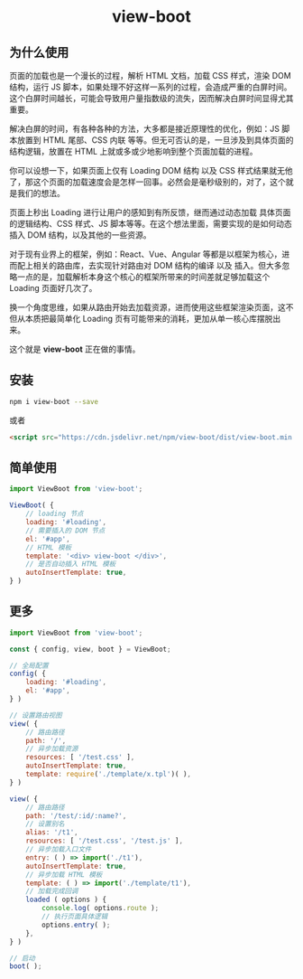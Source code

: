 <h1 align="center"> view-boot </h1>

## 为什么使用

页面的加载也是一个漫长的过程，解析 HTML 文档，加载 CSS 样式，渲染 DOM 结构，运行 JS 脚本，如果处理不好这样一系列的过程，会造成严重的白屏时间。这个白屏时间越长，可能会导致用户量指数级的流失，因而解决白屏时间显得尤其重要。

解决白屏的时间，有各种各种的方法，大多都是接近原理性的优化，例如：JS 脚本放置到 HTML 尾部、CSS 内联 等等。但无可否认的是，一旦涉及到具体页面的结构逻辑，放置在 HTML 上就或多或少地影响到整个页面加载的进程。

你可以设想一下，如果页面上仅有 Loading DOM 结构 以及 CSS 样式结果就无他了，那这个页面的加载速度会是怎样一回事。必然会是毫秒级别的，对了，这个就是我们的想法。

页面上秒出 Loading 进行让用户的感知到有所反馈，继而通过动态加载 具体页面的逻辑结构、CSS 样式、JS 脚本等等。在这个想法里面，需要实现的是如何动态插入 DOM 结构，以及其他的一些资源。

对于现有业界上的框架，例如：React、Vue、Angular 等都是以框架为核心，进而配上相关的路由库，去实现针对路由对 DOM 结构的编译 以及 插入。但大多忽略一点的是，加载解析本身这个核心的框架所带来的时间差就足够加载这个 Loading 页面好几次了。

换一个角度思维，如果从路由开始去加载资源，进而使用这些框架渲染页面，这不但从本质把最简单化 Loading 页有可能带来的消耗，更加从单一核心库摆脱出来。

这个就是 **view-boot** 正在做的事情。

## 安装

```sh
npm i view-boot --save
```

或者

```html
<script src="https://cdn.jsdelivr.net/npm/view-boot/dist/view-boot.min.js"></script>
```

## 简单使用

```js
import ViewBoot from 'view-boot';

ViewBoot( {
    // loading 节点
    loading: '#loading',
    // 需要插入的 DOM 节点
    el: '#app',
    // HTML 模板
    template: '<div> view-boot </div>',
    // 是否自动插入 HTML 模板
    autoInsertTemplate: true,
} )
```

## 更多

```js
import ViewBoot from 'view-boot';

const { config, view, boot } = ViewBoot;

// 全局配置
config( {
    loading: '#loading',
    el: '#app',
} )

// 设置路由视图
view( {
    // 路由路径
    path: '/',
    // 异步加载资源
    resources: [ '/test.css' ],
    autoInsertTemplate: true,
    template: require('./template/x.tpl')( ),
} )

view( {
    // 路由路径
    path: '/test/:id/:name?',
    // 设置别名
    alias: '/t1',
    resources: [ '/test.css', '/test.js' ],
    // 异步加载入口文件
    entry: ( ) => import('./t1'),
    autoInsertTemplate: true,
    // 异步加载 HTML 模板
    template: ( ) => import('./template/t1'),
    // 加载完成回调
    loaded ( options ) {
        console.log( options.route );
        // 执行页面具体逻辑
        options.entry( );
    },
} )

// 启动
boot( );
```
